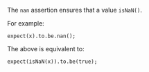 The `nan` assertion ensures that a value `isNaN()`.

For example:

    expect(x).to.be.nan();

The above is equivalent to:

    expect(isNaN(x)).to.be(true);

